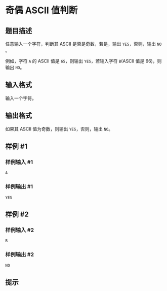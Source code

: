 # 奇偶 ASCII 值判断

## 题目描述

任意输入一个字符，判断其 ASCII 是否是奇数，若是，输出 `YES`，否则，输出 `NO` 。

例如，字符 `A` 的 ASCII 值是 `65`，则输出 `YES`，若输入字符 `B`(ASCII 值是 $66$)，则输出 `NO`。

## 输入格式

输入一个字符。

## 输出格式

如果其 ASCII 值为奇数，则输出 `YES`，否则，输出 `NO`。

## 样例 #1

### 样例输入 #1
```
A
```

### 样例输出 #1

```
YES
```

## 样例 #2

### 样例输入 #2
```
B
```

### 样例输出 #2

```
NO
```

## 提示


